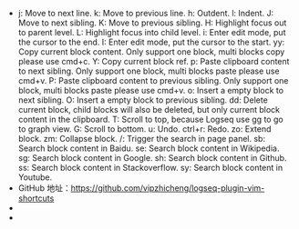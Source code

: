 - j: Move to next line.
  k: Move to previous line.
  h: Outdent.
  l: Indent.
  J: Move to next sibling.
  K: Move to previous sibling.
  H: Highlight focus out to parent level.
  L: Highlight focus into child level.
  i: Enter edit mode, put the cursor to the end.
  I: Enter edit mode, put the cursor to the start.
  yy: Copy current block content. Only support one block, multi blocks copy please use cmd+c.
  Y: Copy current block ref.
  p: Paste clipboard content to next sibling. Only support one block, multi blocks paste please use cmd+v.
  P: Paste clipboard content to previous sibling. Only support one block, multi blocks paste please use cmd+v.
  o: Insert a empty block to next sibling.
  O: Insert a empty block to previous sibling.
  dd: Delete current block, child blocks will also be deleted, but only current block content in the clipboard.
  T: Scroll to top, because Logseq use gg to go to graph view.
  G: Scroll to bottom.
  u: Undo.
  ctrl+r: Redo.
  zo: Extend block.
  zm: Collapse block.
  /: Trigger the search in page panel.
  sb: Search block content in Baidu.
  se: Search block content in Wikipedia.
  sg: Search block content in Google.
  sh: Search block content in Github.
  ss: Search block content in Stackoverflow.
  sy: Search block content in Youtube.
- GitHub 地址：<https://github.com/vipzhicheng/logseq-plugin-vim-shortcuts>
-
-